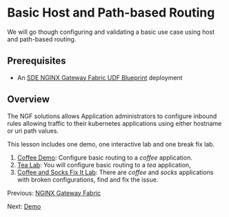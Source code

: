 # Basic Host and Path-based Routing

We will go though configuring and validating a basic use case using host and path-based routing.

## Prerequisites

* An [SDE NGINX Gateway Fabric UDF Blueprint](https://udf.f5.com/b/d2617e7e-018f-4c9a-a15f-09ca55ae8a37) deployment

## Overview

The NGF solutions allows Application administrators to configure inbound rules allowing traffic to
their kubernetes applications using either hostname or uri path values.

This lesson includes one demo, one interactive lab and one break fix lab.


1. [Coffee Demo](demo/README.md): Configure basic routing to a *coffee* application.
2. [Tea Lab](lab/README.md): You will configure basic routing to a *tea* application,
3. [Coffee and Socks Fix It Lab](fixit/README.md): There are *coffee* and *socks* applications with
   broken configurations, find and fix the issue.

Previous: [NGINX Gateway Fabric](../README.md)

Next: [Demo](demo/README.md)
